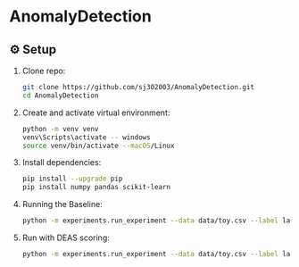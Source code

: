 # AnomalyDetection

## ⚙️ Setup

1. Clone repo:
   ```bash
   git clone https://github.com/sj302003/AnomalyDetection.git
   cd AnomalyDetection

2. Create and activate virtual environment:
   ```bash
   python -m venv venv
   venv\Scripts\activate -- windows
   source venv/bin/activate --macOS/Linux

3. Install dependencies:
   ```bash
   pip install --upgrade pip
   pip install numpy pandas scikit-learn

4. Running the Baseline:
   ```bash
   python -m experiments.run_experiment --data data/toy.csv --label label --trees 100 --psi 128 --d_out 64 --depth 1

5. Run with DEAS scoring:
   ```bash
   python -m experiments.run_experiment --data data/toy.csv --label label --scoring deas



